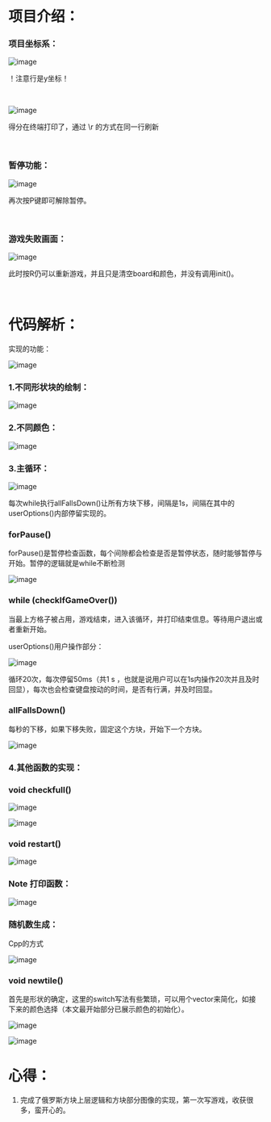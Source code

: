 

# 项目介绍：

### 项目坐标系：

 ![image](https://github.com/user-attachments/assets/365f676c-4f27-4b9a-8645-02d09d40218d)

！注意行是y坐标！

<br>

![image](https://github.com/user-attachments/assets/daac9afe-0af2-4c64-b457-9a75c7bc4187)

得分在终端打印了，通过 \r 的方式在同一行刷新

<br>

### 暂停功能：

![image](https://github.com/user-attachments/assets/7019f30d-9b2f-4a01-a20c-2f30f21b9752)

再次按P键即可解除暂停。

<br>

### 游戏失败画面：

![image](https://github.com/user-attachments/assets/a79aa29f-bb0b-49bc-b4e1-8d90d0d48844)

此时按R仍可以重新游戏，并且只是清空board和颜色，并没有调用init()。

<br>

# 代码解析：

实现的功能：

![image](https://github.com/user-attachments/assets/b101be97-ae95-4f1d-a001-1069ceb2f750)


### 1.不同形状块的绘制：

![image](https://github.com/user-attachments/assets/89f69682-b4c5-4041-ba2e-7f5e7ba6792b)


### 2.不同颜色：

![image](https://github.com/user-attachments/assets/a13f1391-6e98-408d-a3a6-54574e3089ef)

### 3.主循环：

![image](https://github.com/user-attachments/assets/2ccb3cd1-2b62-4821-b2f9-877c4d693e5f)

每次while执行allFallsDown()让所有方块下移，间隔是1s，间隔在其中的userOptions()内部停留实现的。

### forPause()

forPause()是暂停检查函数，每个间隙都会检查是否是暂停状态，随时能够暂停与开始。暂停的逻辑就是while不断检测

![image](https://github.com/user-attachments/assets/5a97ca9f-5cda-4443-a9b8-200cbf3c8a25)

### while (checkIfGameOver())

当最上方格子被占用，游戏结束，进入该循环，并打印结束信息。等待用户退出或者重新开始。

userOptions()用户操作部分：

![image](https://github.com/user-attachments/assets/fb70eb35-a2ee-4107-ac82-f77e95f7c842)

循环20次，每次停留50ms（共1 s ，也就是说用户可以在1s内操作20次并且及时回显），每次也会检查键盘按动的时间，是否有行满，并及时回显。

### allFallsDown()

每秒的下移，如果下移失败，固定这个方块，开始下一个方块。

![image](https://github.com/user-attachments/assets/becd5090-a332-47e8-a672-5d68a1de6cd8)

### 4.其他函数的实现：

### void checkfull()

![image](https://github.com/user-attachments/assets/4a9312bb-76dd-4c83-bbee-6c1ef4248201)

![image](https://github.com/user-attachments/assets/33eb00b5-5b4f-4126-88a3-f7cb0a768a06)

### void restart()

![image](https://github.com/user-attachments/assets/7815c4ca-041d-408f-a8b3-e39281a548a2)

### Note 打印函数：

![image](https://github.com/user-attachments/assets/950d5999-da57-4bce-9d95-579506e31b61)

### 随机数生成：

Cpp的方式

![image](https://github.com/user-attachments/assets/34809a72-5099-449e-83e2-4977e23a0f2c)

### void newtile()

首先是形状的确定，这里的switch写法有些繁琐，可以用个vector来简化，如接下来的颜色选择（本文最开始部分已展示颜色的初始化）。

![image](https://github.com/user-attachments/assets/bceeee36-e5d9-4715-977a-669b5104179d)

![image](https://github.com/user-attachments/assets/616356f0-deb4-4834-94e8-e0309b60b42d)


# 心得：

1.	完成了俄罗斯方块上层逻辑和方块部分图像的实现，第一次写游戏，收获很多，蛮开心的。
